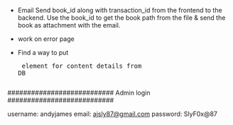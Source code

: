 - Email
    Send book_id along with transaction_id from the frontend to the backend.
    Use the book_id to get the book path from the file & send the book as attachment with the email.

- work on error page
- Find a way to put <pre> element for content details from DB


###########################
Admin login
###########################

username: andyjames
email: ajsly87@gmail.com
password: SlyF0x@87
